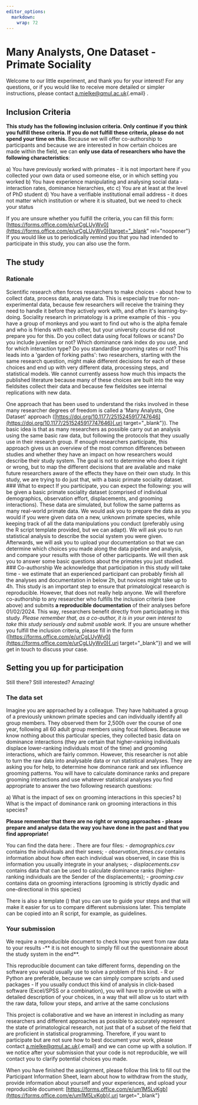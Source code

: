 ```yaml
---
editor_options: 
  markdown: 
    wrap: 72
---
```


# Many Analysts, One Dataset - Primate Sociality

Welcome to our little experiment, and thank you for your interest! For
any questions, or if you would like to receive more detailed or simpler
instructions, please contact
[a.mielke\@qmul.ac.uk](mailto:a.mielke@qmul.ac.uk){.email} .

## Inclusion Criteria

**This study has the following inclusion criteria. Only continue if you
think you fulfill these criteria. If you do not fulfill these criteria,
please do not spend your time on this.** Because we will offer
co-authorship to participants and because we are interested in how
certain choices are made within the field, we can **only use data of
researchers who have the following characteristics**:

a)  You have previously worked with primates - it is not important here
    if you collected your own data or used someone else, or in which
    setting you worked
b)  You have experience manipulating and analysing social data -
    interaction rates, dominance hierarchies, etc
c)  You are at least at the level of PhD student
d)  You have a verifiable institutional email address - it does not
    matter which institution or where it is situated, but we need to
    check your status

If you are unsure whether you fulfill the criteria, you can fill this
form:
[https://forms.office.com/e/urCgLUyWv0](https://forms.office.com/e/urCgLUyWv0){target="_blank"
rel="noopener"} If you would like us to periodically remind you that you
had intended to participate in this study, you can also use the form.

## The study

### Rationale

Scientific research often forces researchers to make choices - about how
to collect data, process data, analyse data. This is especially true for
non-experimental data, because few researchers will receive the training
they need to handle it before they actively work with, and often it's
learning-by-doing. Sociality research in primatology is a prime example
of this - you have a group of monkeys and you want to find out who is
the alpha female and who is friends with each other, but your university
course did not prepare you for this. Do you collect data using focal
follows or scans? Do you include juveniles or not? Which dominance rank
index do you use, and for which interaction type? Do you standardise
grooming rates or not? This leads into a 'garden of forking paths': two
researchers, starting with the same research question, might make
different decisions for each of these choices and end up with very
different data, processing steps, and statistical models. We cannot
currently assess how much this impacts the published literature because
many of these choices are built into the way fieldsites collect their
data and because few fieldsites see internal replications with new data.

One approach that has been used to understand the risks involved in
these many researcher degrees of freedom is called a 'Many Analysts, One
Dataset' approach
([https://doi.org/10.1177/2515245917747646](https://doi.org/10.1177/2515245917747646){.uri
target="_blank"}). The basic idea is that as many researchers as
possible carry out an analysis using the same basic raw data, but
following the protocols that they usually use in their research group.
If enough researchers participate, this approach gives us an overview of
the most common differences between studies and whether they have an
impact on how researchers would describe their study system. The goal is
not to determine who does it right or wrong, but to map the different
decisions that are available and make future researchers aware of the
effects they have on their own study. In this study, we are trying to do
just that, with a basic primate sociality dataset. \### What to expect
If you participate, you can expect the following: you will be given a
basic primate sociality dataset (comprised of individual demographics,
observation effort, displacements, and grooming interactions). These
data are simulated, but follow the same patterns as many real-world
primate data. We would ask you to prepare the data as you would if you
were given data on a new, unknown primate species, while keeping track
of all the data manipulations you conduct (preferably using the R script
template provided, but we can adapt). We will ask you to run statistical
analysis to describe the social system you were given. Afterwards, we
will ask you to upload your documentation so that we can determine which
choices you made along the data pipeline and analysis, and compare your
results with those of other participants. We will then ask you to answer
some basic questions about the primates you just studied. \###
Co-authorship We acknowledge that participation in this study will take
time - we estimate that an experienced participant can probably finish
all the analyses and documentation in below 2h, but novices might take
up to 4h. This study is an important step to ensure that primatological
research is reproducible. However, that does not really help anyone. We
will therefore co-authorship to any researcher who fulfills the
inclusion criteria (see above) and submits **a reproducible
documentation** of their analyses before 01/02/2024. This way,
researchers benefit directly from participating in this study. *Please
remember that, as a co-author, it is in your own interest to take this
study seriously and submit usable work.* If you are unsure whether you
fulfill the inclusion criteria, please fill in the form
([https://forms.office.com/e/urCgLUyWv0](https://forms.office.com/e/urCgLUyWv0){.uri
target="_blank"}) and we will get in touch to discuss your case.

## Setting you up for participation

Still there? Still interested? Amazing!

### The data set

Imagine you are approached by a colleague. They have habituated a group
of a previously unknown primate species and can individually identify
all group members. They observed them for 2,500h over the course of one
year, following all 60 adult group members using focal follows. Because
we know nothing about this particular species, they collected basic data
on dominance interactions (they are certain that higher-ranking
individuals displace lower-ranking individuals most of the time) and
grooming interactions, which are fairly common. However, this researcher
is not able to turn the raw data into analysable data or run statistical
analyses. They are asking you for help, to determine how dominance rank
and sex influence grooming patterns. You will have to calculate
dominance ranks and prepare grooming interactions and use whatever
statistical analyses you find appropriate to answer the two following
research questions:

a)  What is the impact of sex on grooming interactions in this species?
b)  What is the impact of dominance rank on grooming interactions in
    this species?

**Please remember that there are no right or wrong approaches - please
prepare and analyse data the way you have done in the past and that you
find appropriate!**

You can find the data here: . There are four files: - *demographics.csv*
contains the individuals and their sexes; - *observation_times.csv*
contains information about how often each individual was observed, in
case this is information you usually integrate in your analyses; -
*displacements.csv* contains data that can be used to calculate
dominance ranks (higher-ranking individuals are the Sender of the
displacements); - *grooming.csv* contains data on grooming interactions
(grooming is strictly dyadic and one-directional in this species)

There is also a template () that you can use to guide your steps and
that will make it easier for us to compare different submissions later.
This template can be copied into an R script, for example, as
guidelines.

### Your submission

We require a reproducible document to check how you went from raw data
to your results -\*\* it is not enough to simply fill out the
questionnaire about the study system in the end\*\*.

This reproducible document can take different forms, depending on the
software you would usually use to solve a problem of this kind. - R or
Python are preferable, because we can simply compare scripts and used
packages - If you usually conduct this kind of analysis in click-based
software (Excel/SPSS or a combination), you will have to provide us with
a detailed description of your choices, in a way that will allow us to
start with the raw data, follow your steps, and arrive at the same
conclusions

This project is collaborative and we have an interest in including as
many researchers and different approaches as possible to accurately
represent the state of primatological research, not just that of a
subset of the field that are proficient in statistical programming.
Therefore, if you want to participate but are not sure how to best
document your work, please contact
[a.mielke\@qmul.ac.uk](mailto:a.mielke@qmul.ac.uk){.email} and we can
come up with a solution. If we notice after your submission that your
code is not reproducible, we will contact you to clarify potential
choices you made.

When you have finished the assignment, please follow this link to fill
out the Participant Information Sheet, learn about how to withdraw from
the study, provide information about yourself and your experiences, and
upload your reproducible document:
[https://forms.office.com/e/um1M5LvKgb](https://forms.office.com/e/um1M5LvKgb){.uri
target="_blank"}
